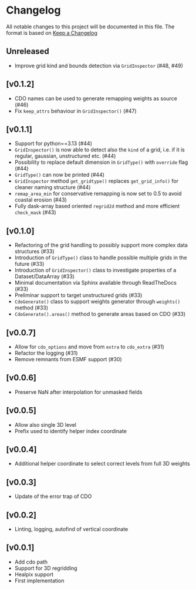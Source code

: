 # Changelog

All notable changes to this project will be documented in this file.
The format is based on [Keep a Changelog](https://keepachangelog.com/en/1.0.0/)

## Unreleased

- Improve grid kind and bounds detection via `GridInspector` (#48, #49)

## [v0.1.2]

- CDO names can be used to generate remapping weights as source (#46)
- Fix `keep_attrs` behaviour in `GridInspector()` (#47)

## [v0.1.1]

- Support for python==3.13 (#44)
- `GridInspector()` is now able to detect also the `kind` of a grid, i.e. if it is regular, gaussian, unstructured etc. (#44)
- Possibility to replace default dimension in `GridType()` with `override` flag (#44)
- `GridType()` can now be printed (#44)
- `GridInspector` method `get_gridtype()` replaces `get_grid_info()` for cleaner naming structure (#44)
- `remap_area_min` for conservative remapping is now set to 0.5 to avoid coastal erosion (#43)
- Fully dask-array based oriented `regrid2d` method and more efficient `check_mask` (#43)

## [v0.1.0]

- Refactoring of the grid handling to possibly support more complex data structures (#33)
- Introduction of `GridType()` class to handle possible multiple grids in the future (#33)
- Introduction of `GridInspector()` class to investigate properties of a Dataset/DataArray (#33)
- Minimal documentation via Sphinx available through ReadTheDocs (#33)
- Preliminar support to target unstructured grids (#33)
- `CdoGenerate()` class to support weights generator through `weights()` method (#33)
- `CdoGenerate().areas()` method to generate areas based on CDO (#33)

## [v0.0.7]

- Allow for `cdo_options` and move from `extra` to `cdo_extra` (#31)
- Refactor the logging (#31)
- Remove remnants from ESMF support (#30)

## [v0.0.6]

- Preserve NaN after interpolation for unmasked fields

## [v0.0.5]

- Allow also single 3D level
- Prefix used to identify helper index coordinate

## [v0.0.4]

- Additional helper coordinate to select correct levels from full 3D weights

## [v0.0.3]

- Update of the error trap of CDO

## [v0.0.2]

- Linting, logging, autofind of vertical coordinate

## [v0.0.1]

- Add cdo path
- Support for 3D regridding
- Healpix support
- First implementation
